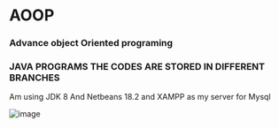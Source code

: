 # AOOP
### Advance object Oriented programing
### JAVA PROGRAMS THE CODES ARE STORED IN DIFFERENT BRANCHES
Am using JDK 8 And Netbeans 18.2 and XAMPP as my server for Mysql

![image](https://user-images.githubusercontent.com/64952843/127444153-b374357e-a5bb-4228-8e61-04c928b84578.png)
